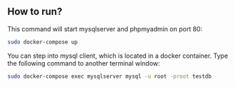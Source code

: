 ## How to run?

This command will start mysqlserver and phpmyadmin on port 80:

```sh
sudo docker-compose up
```
You can step into mysql client, which is located in a docker container. Type the following command to another terminal window:

```sh
sudo docker-compose exec mysqlserver mysql -u root -proot testdb
```

